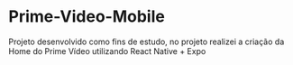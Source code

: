 # Prime-Video-Mobile
Projeto desenvolvido como fins de estudo, no projeto realizei a criação da Home do Prime Vídeo utilizando React Native + Expo
